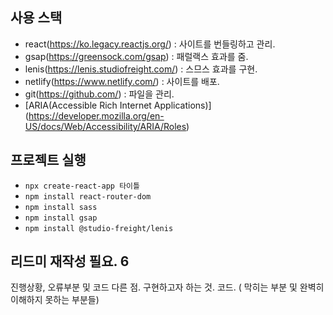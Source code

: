 ## 사용 스택
- react(https://ko.legacy.reactjs.org/) : 사이트를 번들링하고 관리.
- gsap(https://greensock.com/gsap) : 패럴랙스 효과를 줌.
- lenis(https://lenis.studiofreight.com/) : 스므스 효과를 구현.
- netlify(https://www.netlify.com/) : 사이트를 배포.
- git(https://github.com/) : 파일을 관리.
- [ARIA(Accessible Rich Internet Applications)]
    (https://developer.mozilla.org/en-US/docs/Web/Accessibility/ARIA/Roles)

## 프로젝트 실행
- `npx create-react-app 타이틀`
- `npm install react-router-dom`
- `npm install sass`
- `npm install gsap`
- `npm install @studio-freight/lenis`

## 리드미 재작성 필요. 6

진행상황, 오류부분 및 코드 다른 점. 
구현하고자 하는 것.
코드. ( 막히는 부분 및 완벽히 이해하지 못하는 부분들)
